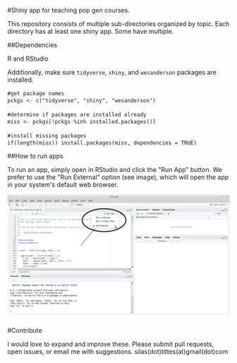 #Shiny app for teaching pop gen courses. 

This repository consists of multiple sub-directories organized by topic. Each directory has at least one shiny app. Some have multiple. 

##Dependencies

R and RStudio

Additionally, make sure `tidyverse`, `shiny`, and `wesanderson` packages are installed.

```
#get package names
pckgs <- c("tidyverse", "shiny", "wesanderson")

#determine if packages are installed already
miss <- pckgs[!pckgs %in% installed.packages()]

#install missing packages
if(length(miss)) install.packages(miss, dependencies = TRUE)
```

##How to run apps

To run an app, simply open in RStudio and click the "Run App" button. We prefer to use the "Run External" option (see image), which will open the app in your system's default web browser.

![shiny_pic](shiny_run_pic.png)

#Contribute

I would love to expand and improve these. Please submit pull requests, open issues, or email me with suggestions. 
silas(dot)tittes(at)gmail(dot)com




